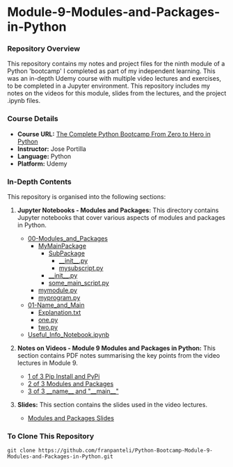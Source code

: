 # Module-9-Modules-and-Packages-in-Python

### Repository Overview

This repository contains my notes and project files for the ninth module of a Python 'bootcamp' I completed as part of my independent learning. This was an in-depth Udemy course with multiple video lectures and exercises, to be completed in a Jupyter environment. This repository includes my notes on the videos for this module, slides from the lectures, and the project .ipynb files.

### Course Details
- **Course URL:** [The Complete Python Bootcamp From Zero to Hero in Python](https://www.udemy.com/course/complete-python-bootcamp/?couponCode=ST18MT62524)
- **Instructor:** Jose Portilla
- **Language:** Python
- **Platform:** Udemy

### In-Depth Contents
This repository is organised into the following sections:

1. **Jupyter Notebooks - Modules and Packages:**
   This directory contains Jupyter notebooks that cover various aspects of modules and packages in Python.
   - [00-Modules_and_Packages](Jupyter%20Notebooks%20-%20Modules%20and%20Packages/00-Modules_and_Packages)
     - [MyMainPackage](Jupyter%20Notebooks%20-%20Modules%20and%20Packages/00-Modules_and_Packages/MyMainPackage)
       - [SubPackage](Jupyter%20Notebooks%20-%20Modules%20and%20Packages/00-Modules_and_Packages/MyMainPackage/SubPackage)
         - [\_\_init\_\_.py](Jupyter%20Notebooks%20-%20Modules%20and%20Packages/00-Modules_and_Packages/MyMainPackage/SubPackage/__init__.py)
         - [mysubscript.py](Jupyter%20Notebooks%20-%20Modules%20and%20Packages/00-Modules_and_Packages/MyMainPackage/SubPackage/mysubscript.py)
       - [\_\_init\_\_.py](Jupyter%20Notebooks%20-%20Modules%20and%20Packages/00-Modules_and_Packages/MyMainPackage/__init__.py)
       - [some_main_script.py](Jupyter%20Notebooks%20-%20Modules%20and%20Packages/00-Modules_and_Packages/MyMainPackage/some_main_script.py)
     - [mymodule.py](Jupyter%20Notebooks%20-%20Modules%20and%20Packages/00-Modules_and_Packages/mymodule.py)
     - [myprogram.py](Jupyter%20Notebooks%20-%20Modules%20and%20Packages/00-Modules_and_Packages/myprogram.py)
   - [01-Name_and_Main](Jupyter%20Notebooks%20-%20Modules%20and%20Packages/01-Name_and_Main)
     - [Explanation.txt](Jupyter%20Notebooks%20-%20Modules%20and%20Packages/01-Name_and_Main/Explanation.txt)
     - [one.py](Jupyter%20Notebooks%20-%20Modules%20and%20Packages/01-Name_and_Main/one.py)
     - [two.py](Jupyter%20Notebooks%20-%20Modules%20and%20Packages/01-Name_and_Main/two.py)
   - [Useful_Info_Notebook.ipynb](Jupyter%20Notebooks%20-%20Modules%20and%20Packages/Useful_Info_Notebook.ipynb)

2. **Notes on Videos - Module 9 Modules and Packages in Python:**
   This section contains PDF notes summarising the key points from the video lectures in Module 9.
   - [1 of 3 Pip Install and PyPi](Notes%20on%20Videos%20-%20Module%209%20Modules%20and%20Packages%20in%20Python/1%20of%203%20Pip%20Install%20and%20PyPi.pdf)
   - [2 of 3 Modules and Packages](Notes%20on%20Videos%20-%20Module%209%20Modules%20and%20Packages%20in%20Python/2%20of%203%20Modules%20and%20Packages.pdf)
   - [3 of 3 \_\_name\_\_ and "\_\_main\_\_"](Notes%20on%20Videos%20-%20Module%209%20Modules%20and%20Packages%20in%20Python/3%20of%203%20__name__%20and%20__main__.pdf)

3. **Slides:**
   This section contains the slides used in the video lectures.
   - [Modules and Packages Slides](Modules%20and%20Packages%20Slides.pdf)

### To Clone This Repository
```
git clone https://github.com/franpanteli/Python-Bootcamp-Module-9-Modules-and-Packages-in-Python.git
```